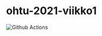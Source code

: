 # ohtu-2021-viikko1
![Github Actions](https://github.com/secnec/ohtu-2021-viikko1/workflows/CI/badge.svg)
